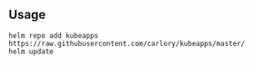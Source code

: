 ## Usage

```shell
helm repo add kubeapps https://raw.githubusercontent.com/carlory/kubeapps/master/
helm update
```
